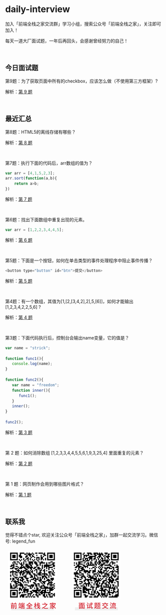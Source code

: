# daily-interview

加入「前端全栈之家交流群」学习小组，搜索公众号「前端全栈之家」，关注即可加入！

每天一道大厂面试题，一年后再回头，会感谢曾经努力的自己！

<br/>


## 今日面试题

第9题：为了获取页面中所有的checkbox，应该怎么做（不使用第三方框架）?

解析：[第 9 题](https://github.com/jinmulong/daily-interview/issues/9)

<br/>


## 最近汇总

第8题：HTML5的离线存储有哪些？

解析：[第 8 题](https://github.com/jinmulong/daily-interview/issues/8)

<br/>

第7题：执行下面的代码后，arr数组的值为？
```javascript
var arr = [4,1,5,2,3];
arr.sort(function(a,b){
    return a>b;
})
```

解析：[第 7 题](https://github.com/jinmulong/daily-interview/issues/7)

<br/>

第6题：找出下面数组中重复出现的元素。
```javascript
var arr = [1,2,2,3,4,4,5];
```

解析：[第 6 题](https://github.com/jinmulong/daily-interview/issues/6)

<br/>

第5题：下面是一个按钮，如何在单击类型的事件处理程序中阻止事件传播？
```javascript
<button type="button" id="btn">提交</button>
```

解析：[第 5 题](https://github.com/jinmulong/daily-interview/issues/5)

<br/>

第4题：有一个数组，其值为[1,[2,[3,4,2],2],5,[6]]，如何才能输出[1,2,3,4,2,2,5,6] ?

解析：[第 4 题](https://github.com/jinmulong/daily-interview/issues/4)

<br/>

第3题：下面代码执行后，控制台会输出name变量，它的值是？
```javascript
var name = "strick";

function func1(){
   console.log(name);
}

function func2(){
   var name = "freedom";
   function inner(){
      func1();
   }
   inner();
}

func2();
```

解析：[第 3 题](https://github.com/jinmulong/daily-interview/issues/3)

<br/>

第 2 题：如何消除数组 [1,2,3,3,4,4,5,5,6,1,9,3,25,4] 里面重复的元素？

解析：[第 2 题](https://github.com/jinmulong/daily-interview/issues/2)

<br/>

第 1 题：网页制作会用到哪些图片格式？ 

解析：[第 1 题](https://github.com/jinmulong/daily-interview/issues/1)

<br/>


## 联系我

觉得不错点个star, 欢迎关注公众号「前端全栈之家」，加群一起交流学习。微信号: legend_fun

![Image text](https://github.com/jinmulong/daily-interview/blob/main/image/qrcode.png)
